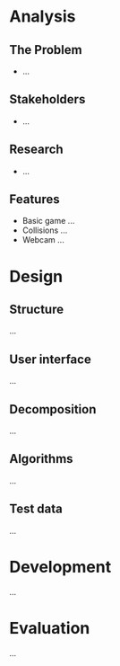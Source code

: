 # Analysis

## The Problem

-   ...

## Stakeholders

-   ...

## Research

-   ...

## Features

-   Basic game ...
-   Collisions ...
-   Webcam ...

# Design

## Structure

...

## User interface

...

## Decomposition

...

## Algorithms

...

## Test data

...

# Development

...

# Evaluation

...
